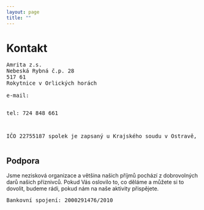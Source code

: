 ```yaml
---
layout: page
title: ""
---
```


# Kontakt

<pre>
Amrita z.s.
Nebeská Rybná č.p. 28
517 61
Rokytnice v Orlických horách

e-mail: <script language="JavaScript">
var username = "amrita";
var hostname = "amrita.cz";
var full_email = username + "@" + hostname ;
document.write(full_email);
</script>
tel: 724 848 661

IČO 22755187
spolek je zapsaný u Krajského soudu v Ostravě, složka L
</pre>

## Podpora

<p>
Jsme nezisková organizace a většina našich příjmů pochází z dobrovolných darů našich příznivců. Pokud Vás oslovilo to, co děláme a můžete si to dovolit, budeme rádi, pokud nám na naše aktivity přispějete.
</p>

<p>
<pre>
Bankovní spojení: 2000291476/2010
</pre>
</p>
